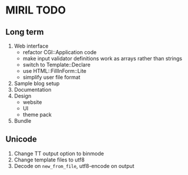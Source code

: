 MIRIL TODO
==========

Long term
---------

1. Web interface
   - refactor CGI::Application code
   - make input validator definitions work as arrays rather than strings
   - switch to Template::Declare
   - use HTML::FillInForm::Lite
   - simplify user file format
2. Sample blog setup
3. Documentation
4. Design
   - website
   - UI
   - theme pack
5. Bundle

Unicode
-------

1. Change TT output option to binmode
2. Change template files to utf8
3. Decode on `new_from_file`, utf8-encode on output
